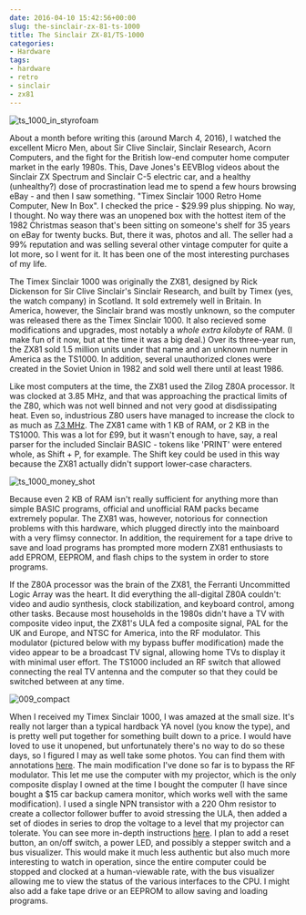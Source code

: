 ```yaml
---
date: 2016-04-10 15:42:56+00:00
slug: the-sinclair-zx-81-ts-1000
title: The Sinclair ZX-81/TS-1000
categories:
- Hardware
tags:
- hardware
- retro
- sinclair
- zx81
---
```


![ts_1000_in_styrofoam](/images/ts_1000_in_styrofoam-169x300.jpg) 

About a month before writing this (around March 4, 2016), I watched the excellent Micro Men, about Sir Clive Sinclair, Sinclair Research, Acorn Computers, and the fight for the British low-end computer home computer market in the early 1980s. This, Dave Jones's EEVBlog videos about the Sinclair ZX Spectrum and Sinclair C-5 electric car, and a healthy (unhealthy?) dose of procrastination lead me to spend a few hours browsing eBay - and then I saw something. "Timex Sinclair 1000 Retro Home Computer, New In Box". I checked the price - $29.99 plus shipping.
No way, I thought. No way there was an unopened box with the hottest item of the 1982 Christmas season that's been sitting on someone's shelf for 35 years on eBay for twenty bucks. But, there it was, photos and all. The seller had a 99% reputation and was selling several other vintage computer for quite a lot more, so I went for it. It has been one of the most interesting purchases of my life.

<!-- more -->

The Timex Sinclair 1000 was originally the ZX81, designed by Rick Dickenson for Sir Clive Sinclair's Sinclair Research, and built by Timex (yes, the watch company) in Scotland. It sold extremely well in Britain. In America, however, the Sinclair brand was mostly unknown, so the computer was released there as the Timex Sinclair 1000. It also recieved some modifications and upgrades, most notably a _whole extra kilobyte_ of RAM. (I make fun of it now, but at the time it was a big deal.)
Over its three-year run, the ZX81 sold 1.5 million units under that name and an unknown number in America as the TS1000. In addition, several unauthorized clones were created in the Soviet Union in 1982 and sold well there until at least 1986.

Like most computers at the time, the ZX81 used the Zilog Z80A processor. It was clocked at 3.85 MHz, and that was approaching the practical limits of the Z80, which was not well binned and not very good at disdissipating heat. Even so, industrious Z80 users have managed to increase the clock to as much as [7.3 MHz](http://imgur.com/a/KPnWk). The ZX81 came with 1 KB of RAM, or 2 KB in the TS1000. This was a lot for £99, but it wasn't enough to have, say, a real parser for the included Sinclair BASIC - tokens like 'PRINT' were entered whole, as Shift + P, for example. The Shift key could be used in this way because the ZX81 actually didn't support lower-case characters.

![ts_1000_money_shot](/images/ts_1000_money_shot-300x169.jpg)

Because even 2 KB of RAM isn't really sufficient for anything more than simple BASIC programs, official and unofficial RAM packs became extremely popular. The ZX81 was, however, notorious for connection problems with this hardware, which plugged directly into the mainboard with a very flimsy connector. In addition, the requirement for a tape drive to save and load programs has prompted more modern ZX81 enthusiasts to add EPROM, EEPROM, and flash chips to the system in order to store programs.

If the Z80A processor was the brain of the ZX81, the Ferranti Uncommitted Logic Array was the heart. It did everything the all-digital Z80A couldn't: video and audio synthesis, clock stabilization, and keyboard control, among other tasks.
Because most households in the 1980s didn't have a TV with composite video input, the ZX81's ULA fed a composite signal, PAL for the UK and Europe, and NTSC for America, into the RF modulator. This modulator (pictured below with my bypass buffer modification) made the video appear to be a broadcast TV signal, allowing home TVs to display it with minimal user effort. The TS1000 included an RF switch that allowed connecting the real TV antenna and the computer so that they could be switched between at any time.

![009_compact](/images/009_compact-300x169.jpg)

When I received my Timex Sinclair 1000, I was amazed at the small size. It's really not larger than a typical hardback YA novel (you know the type), and is pretty well put together for something built down to a price. I would have loved to use it unopened, but unfortunately there's no way to do so these days, so I figured I may as well take some photos. You can find them with annotations [here](http://imgur.com/a/R0m4r).
The main modification I've done so far is to bypass the RF modulator. This let me use the computer with my projector, which is the only composite display I owned at the time I bought the computer (I have since bought a $15 car backup camera monitor, which works well with the same modification). I used a single NPN transistor with a 220 Ohm resistor to create a collector follower buffer to avoid stressing the ULA, then added a set of diodes in series to drop the voltage to a level that my projector can tolerate. You can see more in-depth instructions [here](http://imgur.com/a/ipUVq).
I plan to add a reset button, an on/off switch, a power LED, and possibly a stepper switch and a bus visualizer. This would make it much less authentic but also much more interesting to watch in operation, since the entire computer could be stopped and clocked at a human-viewable rate, with the bus visualizer allowing me to view the status of the various interfaces to the CPU. I might also add a fake tape drive or an EEPROM to allow saving and loading programs.
